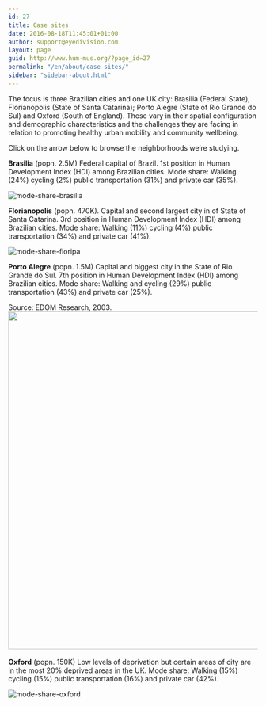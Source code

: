 ```yaml
---
id: 27
title: Case sites
date: 2016-08-18T11:45:01+01:00
author: support@eyedivision.com
layout: page
guid: http://www.hum-mus.org/?page_id=27
permalink: "/en/about/case-sites/"
sidebar: "sidebar-about.html"
---
```

The focus is three Brazilian cities and one UK city: Brasilia (Federal State), Florianopolis (State of Santa Catarina); Porto Alegre (State of Rio Grande do Sul) and Oxford (South of England). These vary in their spatial configuration and demographic characteristics and the challenges they are facing in relation to promoting healthy urban mobility and community wellbeing.

Click on the arrow below to browse the neighborhoods we&#8217;re studying.

<div class="googlemaps">
</div>

**Brasilia** (popn. 2.5M) Federal capital of Brazil. 1st position in Human Development Index (HDI) among Brazilian cities. Mode share: Walking (24%) cycling (2%) public transportation (31%) and private car (35%).

<img class="alignnone wp-image-204 size-large" src="/wp-content/uploads/2016/08/mode-share-brasilia-1-1024x682.png?resize=1024%2C682" alt="mode-share-brasilia" width="1024" height="682" srcset="/wp-content/uploads/2016/08/mode-share-brasilia-1.png?resize=1024%2C682&ssl=1 1024w, /wp-content/uploads/2016/08/mode-share-brasilia-1.png?resize=300%2C200&ssl=1 300w, /wp-content/uploads/2016/08/mode-share-brasilia-1.png?resize=768%2C512&ssl=1 768w, /wp-content/uploads/2016/08/mode-share-brasilia-1.png?w=1334&ssl=1 1334w" sizes="(max-width: 1000px) 100vw, 1000px" data-recalc-dims="1" /> 

**Florianopolis** (popn. 470K). Capital and second largest city in of State of Santa Catarina. 3rd position in Human Development Index (HDI) among Brazilian cities. Mode share: Walking (11%) cycling (4%) public transportation (34%) and private car (41%).

<img class="alignnone wp-image-201 size-large" src="/wp-content/uploads/2016/08/mode-share-floripa-1-1024x682.png?resize=1024%2C682" alt="mode-share-floripa" width="1024" height="682" srcset="/wp-content/uploads/2016/08/mode-share-floripa-1.png?resize=1024%2C682&ssl=1 1024w, /wp-content/uploads/2016/08/mode-share-floripa-1.png?resize=300%2C200&ssl=1 300w, /wp-content/uploads/2016/08/mode-share-floripa-1.png?resize=768%2C512&ssl=1 768w, /wp-content/uploads/2016/08/mode-share-floripa-1.png?w=1334&ssl=1 1334w" sizes="(max-width: 1000px) 100vw, 1000px" data-recalc-dims="1" /> 

**Porto Alegre** (popn. 1.5M) Capital and biggest city in the State of Rio Grande do Sul. 7th position in Human Development Index (HDI) among Brazilian cities. Mode share: Walking and cycling (29%) public transportation (43%) and private car (25%).

Source: EDOM Research, 2003.  
<img class="alignnone wp-image-366 size-medium" src="/wp-content/uploads/2016/08/mode-share-portoalegre_updated.png?resize=1024%2C682&#038;ssl=1" width="1024" height="682" srcset="/wp-content/uploads/2016/08/mode-share-portoalegre_updated.png?resize=300%2C200&ssl=1 300w, /wp-content/uploads/2016/08/mode-share-portoalegre_updated.png?resize=768%2C512&ssl=1 768w, /wp-content/uploads/2016/08/mode-share-portoalegre_updated.png?resize=1024%2C682&ssl=1 1024w, /wp-content/uploads/2016/08/mode-share-portoalegre_updated.png?w=1334&ssl=1 1334w" sizes="(max-width: 1000px) 100vw, 1000px" data-recalc-dims="1" /> 

**Oxford** (popn. 150K) Low levels of deprivation but certain areas of city are in the most 20% deprived areas in the UK. Mode share: Walking (15%) cycling (15%) public transportation (16%) and private car (42%).

<img class="alignnone wp-image-202 size-large" src="/wp-content/uploads/2016/08/mode-share-oxford-1-1024x682.png?resize=1024%2C682" alt="mode-share-oxford" width="1024" height="682" srcset="/wp-content/uploads/2016/08/mode-share-oxford-1.png?resize=1024%2C682&ssl=1 1024w, /wp-content/uploads/2016/08/mode-share-oxford-1.png?resize=300%2C200&ssl=1 300w, /wp-content/uploads/2016/08/mode-share-oxford-1.png?resize=768%2C512&ssl=1 768w, /wp-content/uploads/2016/08/mode-share-oxford-1.png?w=1334&ssl=1 1334w" sizes="(max-width: 1000px) 100vw, 1000px" data-recalc-dims="1" /> 

&nbsp;